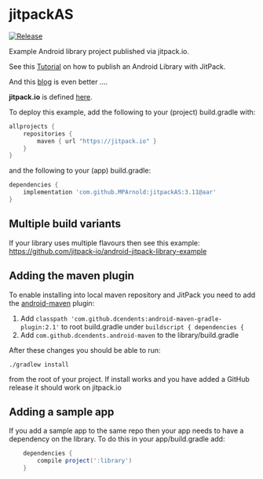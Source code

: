 # jitpackAS

[![Release](https://jitpack.io/v/MPArnold/jitpackAS.svg)](https://jitpack.io/#MPArnold/jitpackAS)

Example Android library project published via jitpack.io.

See this [Tutorial](https://medium.com/@ome450901/publish-an-android-library-by-jitpack-a0342684cbd0) on how to publish an Android Library with JitPack.

And this [blog](https://medium.com/@scottyab/how-to-publish-your-open-source-library-to-maven-central-5178d9579c5) is even better ....

**jitpack.io** is defined [here](https://github.com/jitpack/jitpack.io).

To deploy this example, add the following to your (project) build.gradle with:
```gradle
allprojects {
    repositories {
        maven { url "https://jitpack.io" }
    }
}
```
and the following to your (app) build.gradle:

```gradle
dependencies {
    implementation 'com.github.MPArnold:jitpackAS:3.11@aar'
}
```

## Multiple build variants

If your library uses multiple flavours then see this example:
https://github.com/jitpack-io/android-jitpack-library-example

## Adding the maven plugin

To enable installing into local maven repository and JitPack you need to add the [android-maven](https://github.com/dcendents/android-maven-gradle-plugin) plugin:

1. Add `classpath 'com.github.dcendents:android-maven-gradle-plugin:2.1'` to root build.gradle under `buildscript { dependencies {`
2. Add `com.github.dcendents.android-maven` to the library/build.gradle

After these changes you should be able to run:

    ./gradlew install
    
from the root of your project. If install works and you have added a GitHub release it should work on jitpack.io

## Adding a sample app 

If you add a sample app to the same repo then your app needs to have a dependency on the library. To do this in your app/build.gradle add:

```gradle
    dependencies {
        compile project(':library')
    }
```
